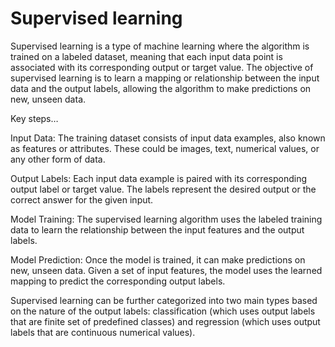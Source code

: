 # Supervised learning

Supervised learning is a type of machine learning where the algorithm is trained on a labeled dataset, meaning that each input data point is associated with its corresponding output or target value. The objective of supervised learning is to learn a mapping or relationship between the input data and the output labels, allowing the algorithm to make predictions on new, unseen data.

Key steps…

Input Data: The training dataset consists of input data examples, also known as features or attributes. These could be images, text, numerical values, or any other form of data.

Output Labels: Each input data example is paired with its corresponding output label or target value. The labels represent the desired output or the correct answer for the given input.

Model Training: The supervised learning algorithm uses the labeled training data to learn the relationship between the input features and the output labels.

Model Prediction: Once the model is trained, it can make predictions on new, unseen data. Given a set of input features, the model uses the learned mapping to predict the corresponding output labels.

Supervised learning can be further categorized into two main types based on the nature of the output labels: classification (which uses output labels that are finite set of predefined classes) and regression (which uses output labels that are continuous numerical values).

